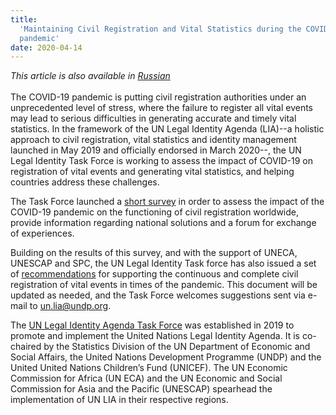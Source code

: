 ```yaml
---
title:
  'Maintaining Civil Registration and Vital Statistics during the COVID-19
  pandemic'
date: 2020-04-14
---
```


_This article is also available in
[Russian](https://raw.githubusercontent.com/UNStats/covid-19-response/master/static/maintaining-crvs-RU.pdf)_<br/><br/>The
COVID-19 pandemic is putting civil registration authorities under an
unprecedented level of stress, where the failure to register all vital events
may lead to serious difficulties in generating accurate and timely vital
statistics. In the framework of the UN Legal Identity Agenda (LIA)--a holistic
approach to civil registration, vital statistics and identity management
launched in May 2019 and officially endorsed in March 2020--, the UN Legal
Identity Task Force is working to assess the impact of COVID-19 on registration
of vital events and generating vital statistics, and helping countries address
these challenges.

The Task Force launched a
[short survey](https://unstats.un.org/legal-identity-agenda/COVID-19/) in order
to assess the impact of the COVID-19 pandemic on the functioning of civil
registration worldwide, provide information regarding national solutions and a
forum for exchange of experiences.

Building on the results of this survey, and with the support of UNECA, UNESCAP
and SPC, the UN Legal Identity Task force has also issued a set of
[recommendations](https://unstats.un.org/legal-identity-agenda/documents/COVID-19-Guidelines.pdf)
for supporting the continuous and complete civil registration of vital events in
times of the pandemic. This document will be updated as needed, and the Task
Force welcomes suggestions sent via e-mail to
[un.lia@undp.org](mailto:un.lia@undp.org).

The
[UN Legal Identity Agenda Task Force](https://unstats.un.org/legal-identity-agenda/)
was established in 2019 to promote and implement the United Nations Legal
Identity Agenda. It is co-chaired by the Statistics Division of the UN
Department of Economic and Social Affairs, the United Nations Development
Programme (UNDP) and the United United Nations Children’s Fund (UNICEF). The UN
Economic Commission for Africa (UN ECA) and the UN Economic and Social
Commission for Asia and the Pacific (UNESCAP) spearhead the implementation of UN
LIA in their respective regions.
